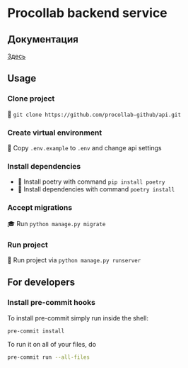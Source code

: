 # Procollab backend service

## Документация

[Здесь](/docs/readme.md)

## Usage

### Clone project

📌 `git clone https://github.com/procollab-github/api.git`

### Create virtual environment

🔑 Copy `.env.example` to `.env` and change api settings

### Install dependencies

* 🐍 Install poetry with command `pip install poetry`
* 📎 Install dependencies with command `poetry install`

### Accept migrations

🎓 Run  `python manage.py migrate`

### Run project

🚀 Run project via `python manage.py runserver`

## For developers

### Install pre-commit hooks

To install pre-commit simply run inside the shell:

```bash
pre-commit install
```

To run it on all of your files, do

```bash
pre-commit run --all-files
```
